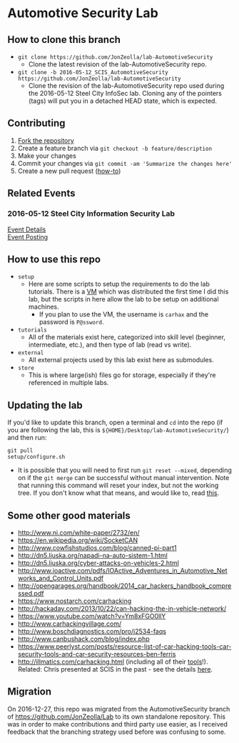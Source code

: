 # Automotive Security Lab

## How to clone this branch
* `git clone https://github.com/JonZeolla/lab-AutomotiveSecurity`
  * Clone the latest revision of the lab-AutomotiveSecurity repo.
* `git clone -b 2016-05-12_SCIS_AutomotiveSecurity https://github.com/JonZeolla/lab-AutomotiveSecurity`
  * Clone the revision of the lab-AutomotiveSecurity repo used during the 2016-05-12 Steel City InfoSec lab.  Cloning any of the pointers (tags) will put you in a detached HEAD state, which is expected.

## Contributing
1. [Fork the repository](https://github.com/jonzeolla/lab-AutomotiveSecurity/fork)
1. Create a feature branch via `git checkout -b feature/description`
1. Make your changes
1. Commit your changes via `git commit -am 'Summarize the changes here'`
1. Create a new pull request ([how-to](https://help.github.com/articles/creating-a-pull-request/))

## Related Events
### 2016-05-12 Steel City Information Security Lab
[Event Details](http://www.meetup.com/Steel-City-InfoSec/boards/thread/49839423)  
[Event Posting](http://www.meetup.com/Steel-City-InfoSec/events/226195653/)

## How to use this repo
* `setup`  
  * Here are some scripts to setup the requirements to do the lab tutorials.  There is a [VM](https://drive.google.com/open?id=0B2NDLONqoOuTRFJvY0g0dU5RZWc) which was distributed the first time I did this lab, but the scripts in here allow the lab to be setup on additional machines.  
    * If you plan to use the VM, the username is `carhax` and the password is `P@ssword`.  
* `tutorials`  
  * All of the materials exist here, categorized into skill level (beginner, intermediate, etc.), and then type of lab (read vs write).  
* `external`  
  * All external projects used by this lab exist here as submodules.  
* `store`  
  * This is where large(ish) files go for storage, especially if they're referenced in multiple labs.  

## Updating the lab
If you'd like to update this branch, open a terminal and `cd` into the repo (if you are following the lab, this is `${HOME}/Desktop/lab-AutomotiveSecurity/`) and then run:
```
git pull
setup/configure.sh
```
 * It is possible that you will need to first run `git reset --mixed`, depending on if the `git merge` can be successful without manual intervention.  Note that running this command will reset your index, but not the working tree.  If you don't know what that means, and would like to, read [this](https://git-scm.com/docs/git-reset).

## Some other good materials  
* http://www.ni.com/white-paper/2732/en/  
* https://en.wikipedia.org/wiki/SocketCAN  
* http://www.cowfishstudios.com/blog/canned-pi-part1  
* http://dn5.ljuska.org/napadi-na-auto-sistem-1.html  
* http://dn5.ljuska.org/cyber-attacks-on-vehicles-2.html  
* http://www.ioactive.com/pdfs/IOActive_Adventures_in_Automotive_Networks_and_Control_Units.pdf  
* http://opengarages.org/handbook/2014_car_hackers_handbook_compressed.pdf  
* https://www.nostarch.com/carhacking  
* http://hackaday.com/2013/10/22/can-hacking-the-in-vehicle-network/  
* https://www.youtube.com/watch?v=Ym8xFGO0llY  
* http://www.carhackingvillage.com/  
* http://www.boschdiagnostics.com/pro/j2534-faqs  
* http://www.canbushack.com/blog/index.php  
* https://www.peerlyst.com/posts/resource-list-of-car-hacking-tools-car-security-tools-and-car-security-resources-ben-ferris
* http://illmatics.com/carhacking.html (including all of their [tools](http://illmatics.com/content.zip)!).  Related:  Chris presented at SCIS in the past - see the details [here](https://www.meetup.com/Steel-City-InfoSec/messages/boards/thread/39866542).

## Migration
On 2016-12-27, this repo was migrated from the AutomotiveSecurity branch of https://github.com/JonZeolla/Lab to its own standalone repository.  This was in order to make contributions and third party use easier, as I received feedback that the branching strategy used before was confusing to some.
